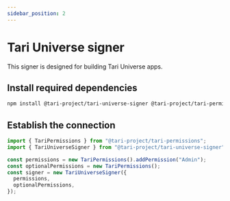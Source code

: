 ```yaml
---
sidebar_position: 2
---
```


# Tari Universe signer

This signer is designed for building Tari Universe apps.

## Install required dependencies

```bash npm2yarn
npm install @tari-project/tari-universe-signer @tari-project/tari-permissions
```

## Establish the connection

```js
import { TariPermissions } from "@tari-project/tari-permissions";
import { TariUniverseSigner } from "@tari-project/tari-universe-signer";

const permissions = new TariPermissions().addPermission("Admin");
const optionalPermissions = new TariPermissions();
const signer = new TariUniverseSigner({
  permissions,
  optionalPermissions,
});
```

